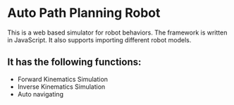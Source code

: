 # Auto Path Planning Robot
This is a web based simulator for robot behaviors. The framework is written in JavaScript. 
It also supports importing different robot models.
## It has the following functions: 
  * Forward Kinematics Simulation
  * Inverse Kinematics Simulation
  * Auto navigating
  
